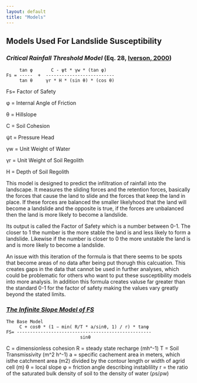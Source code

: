 ```yaml
---
layout: default
title: "Models"
---
```


## Models Used For Landslide Susceptibility

### *Critical Rainfall Threshold Model* (Eq. 28, [Iverson, 2000](https://agupubs.onlinelibrary.wiley.com/doi/abs/10.1029/2000WR900090))
```
     tan φ       C - ψt * γw * (tan φ)
Fs = -----  +  --------------------------
     tan θ     γr * H * (sin θ) * (cos θ)
```

Fs= Factor of Safety

φ = Internal Angle of Friction

θ = Hillslope

C = Soil Cohesion

ψt = Pressure Head

γw = Unit Weight of Water

γr = Unit Weight of Soil Regolith

H = Depth of Soil Regolith


This model is designed to predict the infiltration of rainfall into the landscape. It measures the sliding forces and the retention forces, basically the forces that cause the land to slide and the forces that keep the land in place. If these forces are balanced the smaller likelyhood that the land will become a landslide and the opposite is true, if the forces are unbalanced then the land is more likely to become a landslide.

Its output is called the Factor of Safety which is a number between 0-1. The closer to 1 the number is the more stable the land is and less likely to form a landslide. Likewise if the number is closer to 0 the more unstable the land is and is more likely to become a landslide.

An issue with this iteration of the formula is that there seems to be spots that become areas of no data after being put thorugh this calcuation. This creates gaps in the data that cannot be used in further analyses, which could be problematic for others who want to put these susceptibility models into more analysis. In addition this formula creates valuse far greater than the standard 0-1 for the factor of safety making the values vary greatly beyond the stated limits.

### [*The Infinite Slope Model of FS*](https://www.sciencedirect.com/science/article/pii/S0169555X11001218)

```
The Base Model
     C + cosθ * (1 − min( R/T * a/sinθ, 1) / r) * tanφ
FS= ---------------------------------------------------
                            sinθ
```
C = dimensionless cohesion
R = steady state recharge (mh^-1)
T = Soil Transmissivity (m^2 h^-1)
a = specific cachement area in meters, which isthe catchment area (m2) divided by the contour length or width of agrid cell (m)
θ = local slope
φ = friction angle describing instablility
r = the ratio of the saturated bulk density of soil to the density of water (ρs/ρw)

